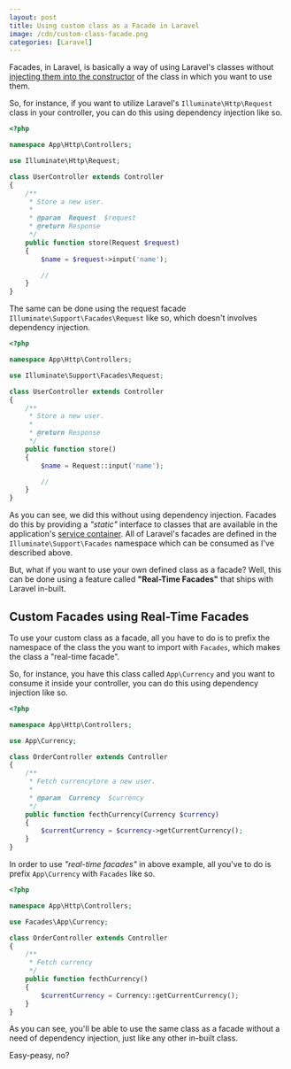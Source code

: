 ```yaml
---
layout: post
title: Using custom class as a Facade in Laravel
image: /cdn/custom-class-facade.png
categories: [Laravel]
---
```


Facades, in Laravel, is basically a way of using Laravel's classes without [injecting them into the constructor](/constructor-method-injection-laravel/) of the class in which you want to use them.

So, for instance, if you want to utilize Laravel's `Illuminate\Http\Request` class in your controller, you can do this using dependency injection like so.

```php
<?php

namespace App\Http\Controllers;

use Illuminate\Http\Request;

class UserController extends Controller
{
    /**
     * Store a new user.
     *
     * @param  Request  $request
     * @return Response
     */
    public function store(Request $request)
    {
        $name = $request->input('name');

        //
    }
}
```

The same can be done using the request facade `Illuminate\Support\Facades\Request` like so, which doesn't involves dependency injection.

```php
<?php

namespace App\Http\Controllers;

use Illuminate\Support\Facades\Request;

class UserController extends Controller
{
    /**
     * Store a new user.
     *
     * @return Response
     */
    public function store()
    {
        $name = Request::input('name');

        //
    }
}
```

As you can see, we did this without using dependency injection. Facades do this by providing a *"static"* interface to classes that are available in the application's [service container](https://laravel.com/docs/7.x/container). All of Laravel's facades are defined in the `Illuminate\Support\Facades` namespace which can be consumed as I've described above.

But, what if you want to use your own defined class as a facade? Well, this can be done using a feature called **"Real-Time Facades"** that ships with Laravel in-built.

## Custom Facades using Real-Time Facades

To use your custom class as a facade, all you have to do is to  prefix the namespace of the class the you want to import with `Facades`, which makes the class a "real-time facade".

So, for instance, you have this class called `App\Currency` and you want to consume it inside your controller, you can do this using dependency injection like so.

```php
<?php

namespace App\Http\Controllers;

use App\Currency;

class OrderController extends Controller
{
    /**
     * Fetch currencytore a new user.
     *
     * @param  Currency  $currency
     */
    public function fecthCurrency(Currency $currency)
    {
        $currentCurrency = $currency->getCurrentCurrency();
    }
}
```

In order to use *"real-time facades"* in above example, all you've to do is prefix `App\Currency` with `Facades` like so.

```php
<?php

namespace App\Http\Controllers;

use Facades\App\Currency;

class OrderController extends Controller
{
    /**
     * Fetch currency
     */
    public function fecthCurrency()
    {
        $currentCurrency = Currency::getCurrentCurrency();
    }
}
```

As you can see, you'll be able to use the same class as a facade without a need of dependency injection, just like any other in-built class. 

Easy-peasy, no?

